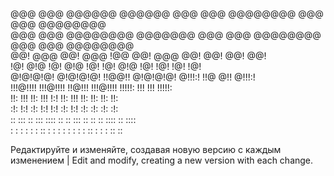                                                                            
@@@  @@@   @@@@@@    @@@@@@   @@@  @@@  @@@@@@@@  @@@  @@@       @@@@@@@@  
@@@  @@@  @@@@@@@@  @@@@@@@   @@@  @@@  @@@@@@@@  @@@  @@@       @@@@@@@@  
@@!  @@@  @@!  @@@  !@@       @@!  @@@  @@!       @@!  @@!       @@!       
!@!  @!@  !@!  @!@  !@!       !@!  @!@  !@!       !@!  !@!       !@!       
@!@!@!@!  @!@!@!@!  !!@@!!    @!@!@!@!  @!!!:!    !!@  @!!       @!!!:!    
!!!@!!!!  !!!@!!!!   !!@!!!   !!!@!!!!  !!!!!:    !!!  !!!       !!!!!:    
!!:  !!!  !!:  !!!       !:!  !!:  !!!  !!:       !!:  !!:       !!:       
:!:  !:!  :!:  !:!      !:!   :!:  !:!  :!:       :!:   :!:      :!:       
::   :::  ::   :::  :::: ::   ::   :::   ::        ::   :: ::::   :: ::::  
 :   : :   :   : :  :: : :     :   : :   :        :    : :: : :  : :: ::   
                                                                                                                                                                                                                          
Редактируйте и изменяйте, создавая новую версию с каждым изменением | Edit and modify, creating a new version with each change.



